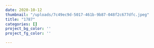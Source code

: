 ```yaml
---
date: 2020-10-12
thumbnail: "/uploads/7c49ec9d-5017-461b-9b87-048f2c677dfc.jpeg"
title: "1787"
categories: []
project_bg_color: ''
project_fg_color: ''

---
```

